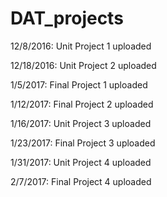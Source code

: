 # DAT_projects
12/8/2016: Unit Project 1 uploaded

12/18/2016: Unit Project 2 uploaded

1/5/2017: Final Project 1 uploaded

1/12/2017: Final Project 2 uploaded

1/16/2017: Unit Project 3 uploaded

1/23/2017: Final Project 3 uploaded

1/31/2017: Unit Project 4 uploaded

2/7/2017: Final Project 4 uploaded
